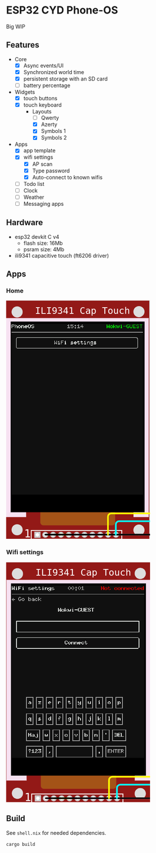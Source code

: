 # ESP32 CYD Phone-OS

Big WIP

## Features

- Core
  - [x] Async events/UI
  - [x] Synchronized world time
  - [x] persistent storage with an SD card
  - [ ] battery percentage
- Widgets
  - [x] touch buttons
  - [x] touch keyboard
    - Layouts
      - [ ] Qwerty
      - [x] Azerty
      - [x] Symbols 1
      - [x] Symbols 2
- Apps
  - [x] app template
  - [x] wifi settings
    - [x] AP scan
    - [x] Type password
    - [x] Auto-connect to known wifis
  - [ ] Todo list
  - [ ] Clock
  - [ ] Weather
  - [ ] Messaging apps

## Hardware

- esp32 devkit C v4
  - flash size: 16Mb
  - psram size: 4Mb
- ili9341 capacitive touch (ft6206 driver)

## Apps

### Home

![](./demo/home.png)

### Wifi settings

![](./demo/wifi.png)


## Build

See `shell.nix` for needed dependencies.

```shell
cargo build
```
